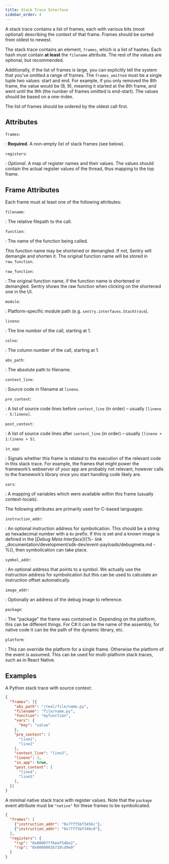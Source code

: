 ```yaml
---
title: Stack Trace Interface
sidebar_order: 4
---
```


A stack trace contains a list of frames, each with various bits (most optional)
describing the context of that frame. Frames should be sorted from oldest to
newest.

The stack trace contains an element, `frames`, which is a list of hashes. Each
hash must contain **at least** the `filename` attribute. The rest of the values
are optional, but recommended.

Additionally, if the list of frames is large, you can explicitly tell the system
that you’ve omitted a range of frames. The `frames_omitted` must be a single
tuple two values: start and end. For example, if you only removed the 8th frame,
the value would be (8, 9), meaning it started at the 8th frame, and went until
the 9th (the number of frames omitted is end-start). The values should be based
on a one-index.

The list of frames should be ordered by the oldest call first.

## Attributes

`frames`:

: **Required**. A non-empty list of stack frames (see below).

`registers`:

: _Optional_. A map of register names and their values. The values should
contain the actual register values of the thread, thus mapping to the top frame.

## Frame Attributes

Each frame must at least one of the following attributes:

`filename`:

: The relative filepath to the call.

`function`:

: The name of the function being called.

  This function name may be shortened or demangled. If not, Sentry will demangle
  and shorten it. The original function name will be stored in `raw_function`.

`raw_function`:

: The original function name, if the function name is shortened or demangled.
  Sentry shows the raw function when clicking on the shortened one in the UI.

`module`:

: Platform-specific module path (e.g. `sentry.interfaces.Stacktrace`).

`lineno`:

: The line number of the call, starting at 1.

`colno`:

: The column number of the call, starting at 1.

`abs_path`:

: The absolute path to filename.

`context_line`:

: Source code in filename at `lineno`.

`pre_context`:

: A list of source code lines before `context_line` (in order) – usually
  `[lineno - 5:lineno]`.

`post_context`:

: A list of source code lines after `context_line` (in order) – usually
  `[lineno + 1:lineno + 5]`.

`in_app`:

: Signals whether this frame is related to the execution of the relevant code
  in this stack trace. For example, the frames that might power the framework’s
  webserver of your app are probably not relevant, however calls to the
  framework’s library once you start handling code likely are.

`vars`:

: A mapping of variables which were available within this frame (usually
  context-locals).

The following attributes are primarily used for C-based languages:

`instruction_addr`:

: An optional instruction address for symbolication. This should be a string as
  hexadecimal number with a `0x` prefix. If this is set and a known image is
  defined in the [_Debug Meta Interface_]({%- link
  _documentation/development/sdk-dev/event-payloads/debugmeta.md -%}), then
  symbolication can take place.

`symbol_addr`:

: An optional address that points to a symbol. We actually use the instruction
  address for symbolication but this can be used to calculate an instruction
  offset automatically.

`image_addr`:

: Optionally an address of the debug image to reference.

`package`:

: The "package" the frame was contained in. Depending on the platform, this can
  be different things. For C# it can be the name of the assembly, for native
  code it can be the path of the dynamic library, etc.

`platform`:

: This can override the platform for a single frame. Otherwise the platform of
  the event is assumed. This can be used for multi-platform stack traces, such
  as in React Native.

## Examples

A Python stack trace with source context:

```json
{
  "frames": [{
    "abs_path": "/real/file/name.py",
    "filename": "file/name.py",
    "function": "myfunction",
    "vars": {
      "key": "value"
    },
    "pre_context": [
      "line1",
      "line2"
    ],
    "context_line": "line3",
    "lineno": 3,
    "in_app": true,
    "post_context": [
      "line4",
      "line5"
    ],
  }]
}
```

A minimal native stack trace with register values. Note that the `package` event
attribute must be `"native"` for these frames to be symbolicated.

```json
{
  "frames": [
    {"instruction_addr": "0x7fff5bf3456c"},
    {"instruction_addr": "0x7fff5bf346c0"},
  ],
  "registers": {
    "rip": "0x00007ff6eef54be2",
    "rsp": "0x0000003b710cd9e0"
  }
}
```
